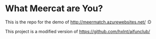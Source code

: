 # What Meercat are You?

This is the repo for the demo of http://meermatch.azurewebsites.net/ :D

This project is a modified version of https://github.com/hxlnt/aifunclub/

